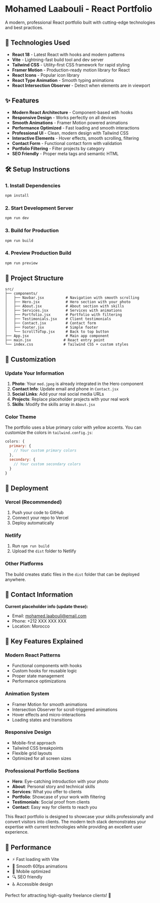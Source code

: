# Mohamed Laabouli - React Portfolio

A modern, professional React portfolio built with cutting-edge technologies and best practices.

## 🚀 Technologies Used

- **React 18** - Latest React with hooks and modern patterns
- **Vite** - Lightning-fast build tool and dev server
- **Tailwind CSS** - Utility-first CSS framework for rapid styling
- **Framer Motion** - Production-ready motion library for React
- **React Icons** - Popular icon library
- **React Type Animation** - Smooth typing animations
- **React Intersection Observer** - Detect when elements are in viewport

## ✨ Features

- **Modern React Architecture** - Component-based with hooks
- **Responsive Design** - Works perfectly on all devices
- **Smooth Animations** - Framer Motion powered animations
- **Performance Optimized** - Fast loading and smooth interactions
- **Professional UI** - Clean, modern design with Tailwind CSS
- **Interactive Elements** - Hover effects, smooth scrolling, filtering
- **Contact Form** - Functional contact form with validation
- **Portfolio Filtering** - Filter projects by category
- **SEO Friendly** - Proper meta tags and semantic HTML

## 🛠️ Setup Instructions

### 1. Install Dependencies
```bash
npm install
```

### 2. Start Development Server
```bash
npm run dev
```

### 3. Build for Production
```bash
npm run build
```

### 4. Preview Production Build
```bash
npm run preview
```

## 📁 Project Structure

```
src/
├── components/
│   ├── Navbar.jsx          # Navigation with smooth scrolling
│   ├── Hero.jsx            # Hero section with your photo
│   ├── About.jsx           # About section with skills
│   ├── Services.jsx        # Services with animations
│   ├── Portfolio.jsx       # Portfolio with filtering
│   ├── Testimonials.jsx    # Client testimonials
│   ├── Contact.jsx         # Contact form
│   ├── Footer.jsx          # Simple footer
│   └── ScrollToTop.jsx     # Back to top button
├── App.jsx                 # Main app component
├── main.jsx               # React entry point
└── index.css              # Tailwind CSS + custom styles
```

## 🎨 Customization

### Update Your Information
1. **Photo**: Your `med.jpeg` is already integrated in the Hero component
2. **Contact Info**: Update email and phone in `Contact.jsx`
3. **Social Links**: Add your real social media URLs
4. **Projects**: Replace placeholder projects with your real work
5. **Skills**: Modify the skills array in `About.jsx`

### Color Theme
The portfolio uses a blue primary color with yellow accents. You can customize the colors in `tailwind.config.js`:

```javascript
colors: {
  primary: {
    // Your custom primary colors
  },
  secondary: {
    // Your custom secondary colors
  }
}
```

## 🚀 Deployment

### Vercel (Recommended)
1. Push your code to GitHub
2. Connect your repo to Vercel
3. Deploy automatically

### Netlify
1. Run `npm run build`
2. Upload the `dist` folder to Netlify

### Other Platforms
The build creates static files in the `dist` folder that can be deployed anywhere.

## 📧 Contact Information

**Current placeholder info (update these):**
- Email: mohamed.laabouli@email.com
- Phone: +212 XXX XXX XXX
- Location: Morocco

## 🌟 Key Features Explained

### Modern React Patterns
- Functional components with hooks
- Custom hooks for reusable logic
- Proper state management
- Performance optimizations

### Animation System
- Framer Motion for smooth animations
- Intersection Observer for scroll-triggered animations
- Hover effects and micro-interactions
- Loading states and transitions

### Responsive Design
- Mobile-first approach
- Tailwind CSS breakpoints
- Flexible grid layouts
- Optimized for all screen sizes

### Professional Portfolio Sections
- **Hero**: Eye-catching introduction with your photo
- **About**: Personal story and technical skills
- **Services**: What you offer to clients
- **Portfolio**: Showcase of your work with filtering
- **Testimonials**: Social proof from clients
- **Contact**: Easy way for clients to reach you

This React portfolio is designed to showcase your skills professionally and convert visitors into clients. The modern tech stack demonstrates your expertise with current technologies while providing an excellent user experience.

## 🎯 Performance

- ⚡ Fast loading with Vite
- 🎨 Smooth 60fps animations
- 📱 Mobile optimized
- 🔍 SEO friendly
- ♿ Accessible design

Perfect for attracting high-quality freelance clients! 🚀